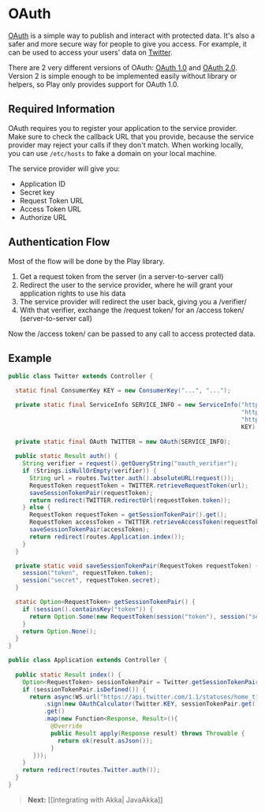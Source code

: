 # OAuth

[OAuth](http://oauth.net/) is a simple way to publish and interact with protected data. It's also a safer and more secure way for people to give you access. For example, it can be used to access your users' data on [Twitter](https://dev.twitter.com/docs/auth/using-oauth).

There are 2 very different versions of OAuth: [OAuth 1.0](http://tools.ietf.org/html/rfc5849) and [OAuth 2.0](http://oauth.net/2/). Version 2 is simple enough to be implemented easily without library or helpers, so Play only provides support for OAuth 1.0.

## Required Information

OAuth requires you to register your application to the service provider. Make sure to check the callback URL that you provide, because the service provider may reject your calls if they don't match. When working locally, you can use `/etc/hosts` to fake a domain on your local machine.

The service provider will give you:

* Application ID
* Secret key
* Request Token URL
* Access Token URL
* Authorize URL

## Authentication Flow

Most of the flow will be done by the Play library.

1. Get a request token from the server (in a server-to-server call)
2. Redirect the user to the service provider, where he will grant your application rights to use his data
3. The service provider will redirect the user back, giving you a /verifier/
4. With that verifier, exchange the /request token/ for an /access token/ (server-to-server call)

Now the /access token/ can be passed to any call to access protected data.

## Example

```java
public class Twitter extends Controller {

  static final ConsumerKey KEY = new ConsumerKey("...", "...");

  private static final ServiceInfo SERVICE_INFO = new ServiceInfo("https://api.twitter.com/oauth/request_token",
                                                                  "https://api.twitter.com/oauth/access_token",
                                                                  "https://api.twitter.com/oauth/authorize", 
                                                                  KEY);
  
  private static final OAuth TWITTER = new OAuth(SERVICE_INFO);
  
  public static Result auth() {
    String verifier = request().getQueryString("oauth_verifier");
    if (Strings.isNullOrEmpty(verifier)) {
      String url = routes.Twitter.auth().absoluteURL(request());
      RequestToken requestToken = TWITTER.retrieveRequestToken(url);
      saveSessionTokenPair(requestToken);
      return redirect(TWITTER.redirectUrl(requestToken.token));
    } else {
      RequestToken requestToken = getSessionTokenPair().get();
      RequestToken accessToken = TWITTER.retrieveAccessToken(requestToken, verifier);
      saveSessionTokenPair(accessToken);
      return redirect(routes.Application.index());
    }
  }

  private static void saveSessionTokenPair(RequestToken requestToken) {
    session("token", requestToken.token);
    session("secret", requestToken.secret);
  }

  static Option<RequestToken> getSessionTokenPair() {
    if (session().containsKey("token")) {
      return Option.Some(new RequestToken(session("token"), session("secret")));
    }
    return Option.None();
  }
}
```

```java
public class Application extends Controller {
  
  public static Result index() {
    Option<RequestToken> sessionTokenPair = Twitter.getSessionTokenPair();
    if (sessionTokenPair.isDefined()) {
      return async(WS.url("https://api.twitter.com/1.1/statuses/home_timeline.json")
          .sign(new OAuthCalculator(Twitter.KEY, sessionTokenPair.get()))
          .get()
          .map(new Function<Response, Result>(){
            @Override
            public Result apply(Response result) throws Throwable {
              return ok(result.asJson());
            }
       }));
    }
    return redirect(routes.Twitter.auth());
  }
}
```

> **Next:** [[Integrating with Akka| JavaAkka]]
